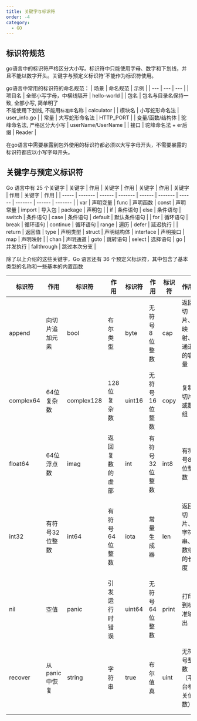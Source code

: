 ```yaml
---
title: 关键字与标识符
order: -4
category:
  - GO
---
```


## 标识符规范

go语言中的标识符严格区分大小写。标识符中只能使用字母、数字和下划线，并且不能以数字开头。关键字与预定义标识符`不能作为标识符使用。

go语言中常用的标识符的命名规范：
| 场景 | 命名规范 | 示例 |
| --- | --- | --- |
| 项目名 | 全部小写字母，中横线隔开 | hello-world |
| 包名 | 包名与目录名保持一致, 全部小写, 简单明了<br> 不能使用下划线, 不能用`标准库`名称 | calculator |
| 模块名 | 小写蛇形命名法 | user_info.go |
| 常量 | 大写蛇形命名法 | HTTP_PORT |
| 变量/函数/结构体 | 驼峰命名法, 严格区分大小写 | userName/UserName |
| 接口 | 驼峰命名法 + er后缀 | Reader |

在go语言中需要暴露到包外使用的标识符都必须以大写字母开头，不需要暴露的标识符都应以小写字母开头。

## 关键字与预定义标识符

Go 语言中有 25 个关键字
| 关键字 | 作用    | 关键字 | 作用    | 关键字 | 作用    | 关键字 | 作用    | 关键字 | 作用    |
| ----- | ------- | ------ | ------- | ------ | ------- | ------ | ------- | ------ | ------- |
| var | 声明变量 | func   | 声明函数 | const  | 声明常量 | import | 导入包  | package | 声明包  |
| if | 条件语句 | else   | 条件语句 | switch | 条件语句 | case   | 条件语句 | default | 默认条件语句 |
| for | 循环语句 | break  | 循环语句 | continue | 循环语句 | range | 遍历 | defer | 延迟执行 |
| return | 返回值 | type | 声明类型 | struct | 声明结构体 | interface | 声明接口 | map | 声明映射 |
| chan | 声明通道 | goto | 跳转语句 | select | 选择语句 | go | 并发执行 | fallthrough | 跳过本次分支 |

除了以上介绍的这些关键字，Go 语言还有 36 个预定义标识符，其中包含了基本类型的名称和一些基本的内置函数

| 标识符 | 作用 | 标识符 | 作用 | 标识符 | 作用 | 标识符 | 作用 | 标识符 | 作用 | 标识符 | 作用 |
| ----- | --- | ----- | --- | ----- | --- | ----- | --- | ----- | --- | ----- | --- |
| append | 向切片追加元素 | bool | 布尔类型 | byte | 无符号8位整数 | cap | 返回切片、映射、通道的容量 | close | 关闭通道 | complex | 复数 |
| complex64 | 64位复杂数 | complex128 | 128位复杂数 | uint16 | 无符号16位整数 | copy | 复制切片或数组 | false | 布尔值(假) | float32 | 32位浮点数 |
| float64 | 64位浮点数 | imag | 返回复数的虚部 | int | 有符号32位整数 | int8 | 有符号8位整数 | int16 | 有符号16位整数 | uint32 | 无符号32位整数 |
| int32 | 有符号32位整数 | int64 | 有符号64位整数 | iota | 常量生成器 | len | 返回切片、字符串、数组的长度 | make | 创建切片、映射或通道 | new | 分配内存并返回指向新分配的零值的指针 |
| nil | 空值 | panic | 引发运行时错误 | uint64 | 无符号64位整数 | print | 打印到标准输出 | println | 打印到标准输出并换行 | real | 返回复数的实部 |
| recover | 从panic中恢复 | string | 字符串 | true | 布尔值真 | uint | 无符号整数（平台相关位数） | uint8 | 无符号8位整数 | uintptr | 无符号整数，用作指针的底层类型 |


